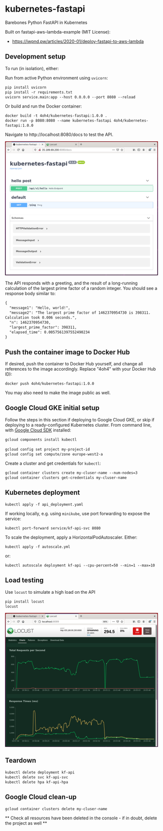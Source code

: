 # kubernetes-fastapi

Barebones Python FastAPI in Kubernetes

Built on fastapi-aws-lambda-example (MIT License):

- https://iwpnd.pw/articles/2020-01/deploy-fastapi-to-aws-lambda

## Development setup

To run (in isolation), either:

Run from active Python environment using `uvicorn`:

    pip install uvicorn
    pip install -r requirements.txt
    uvicorn service.main:app --host 0.0.0.0 --port 8080 --reload

Or build and run the Docker container:

    docker build -t 4oh4/kubernetes-fastapi:1.0.0 .
    docker run -p 8080:8080 --name kubernetes-fastapi 4oh4/kubernetes-fastapi:1.0.0

Navigate to http://localhost:8080/docs to test the API.

![Test drive the API](./resources/openapi.png)

The API responds with a greeting, and the result of a long-running calculation of the largest prime factor of a random integer. You should see a response body similar to:

    {
      "message1": "Hello, world!",
      "message2": "The largest prime factor of 1462370954730 is 398311. Calculation took 0.006 seconds.",
      "n": 1462370954730,
      "largest_prime_factor": 398311,
      "elapsed_time": 0.0057561397552490234
    }

## Push the container image to Docker Hub

If desired, push the container to Docker Hub yourself, and change all references to the image accordingly. Replace "4oh4" with your Docker Hub ID):

    docker push 4oh4/kubernetes-fastapi:1.0.0

You may also need to make the image public as well.

## Google Cloud GKE initial setup

Follow the steps in this section if deploying to Google Cloud GKE, or skip if deploying to a ready-configured Kubernetes cluster. From command line, with [Google Cloud SDK](https://cloud.google.com/sdk/docs/install) installed:

    gcloud components install kubectl

    gcloud config set project my-project-id
    gcloud config set compute/zone europe-west2-a

Create a cluster and get credentials for `kubectl`:

    gcloud container clusters create my-cluser-name --num-nodes=3
    gcloud container clusters get-credentials my-cluser-name

## Kubernetes deployment

    kubectl apply -f api_deployment.yaml

If working locally, e.g. using `minikube`, use port forwarding to expose the service:

    kubectl port-forward service/kf-api-svc 8080

To scale the deployment, apply a HorizontalPodAutoscaler. Either:

    kubectl apply -f autoscale.yml

or:

    kubectl autoscale deployment kf-api --cpu-percent=50 --min=1 --max=10

## Load testing

Use `locust` to simulate a high load on the API

    pip install locust
    locust

![Load testing with Locust](./resources/locust.png)

## Teardown

    kubectl delete deployment kf-api
    kubectl delete svc kf-api-svc
    kubectl delete hpa kf-api-hpa

## Google Cloud clean-up

    gcloud container clusters delete my-cluser-name

** Check all resources have been deleted in the console - if in doubt, delete the project as well **
